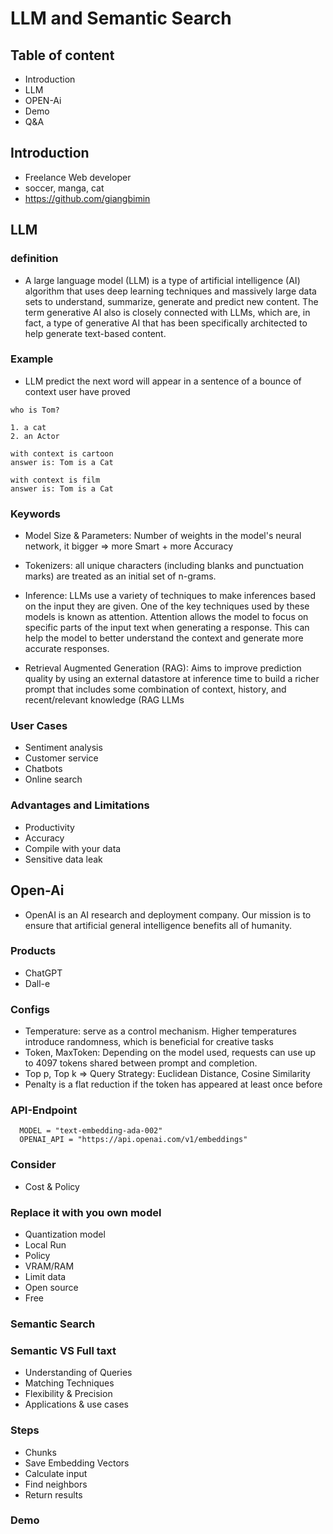 # LLM and Semantic Search

## Table of content

- Introduction
- LLM
- OPEN-Ai
- Demo
- Q&A

## Introduction

- Freelance Web developer
- soccer, manga, cat
- <https://github.com/giangbimin>

## LLM

### definition

- A large language model (LLM) is a type of artificial intelligence (AI) algorithm that uses deep learning techniques and massively large data sets to understand, summarize, generate and predict new content. The term generative AI also is closely connected with LLMs, which are, in fact, a type of generative AI that has been specifically architected to help generate text-based content.

### Example

- LLM predict the next word will appear in a sentence of a bounce of context user have proved

```
who is Tom?

1. a cat
2. an Actor

with context is cartoon
answer is: Tom is a Cat

with context is film
answer is: Tom is a Cat

```

### Keywords

- Model Size & Parameters: Number of weights in the model's neural network, it bigger => more Smart + more Accuracy

- Tokenizers: all unique characters (including blanks and punctuation marks) are treated as an initial set of n-grams.

- Inference: LLMs use a variety of techniques to make inferences based on the input they are given. One of the key techniques used by these models is known as attention. Attention allows the model to focus on specific parts of the input text when generating a response. This can help the model to better understand the context and generate more accurate responses.

- Retrieval Augmented Generation (RAG): Aims to improve prediction quality by using an external datastore at inference time to build a richer prompt that includes some combination of context, history, and recent/relevant knowledge (RAG LLMs

### User Cases

- Sentiment analysis
- Customer service
- Chatbots
- Online search

### Advantages and Limitations

- Productivity
- Accuracy
- Compile with your data
- Sensitive data leak

## Open-Ai

- OpenAI is an AI research and deployment company. Our mission is to ensure that artificial general intelligence benefits all of humanity.

### Products

- ChatGPT
- Dall-e

### Configs

- Temperature: serve as a control mechanism. Higher temperatures introduce randomness, which is beneficial for creative tasks
- Token, MaxToken: Depending on the model used, requests can use up to 4097 tokens shared between prompt and completion.
- Top p, Top k => Query Strategy: Euclidean Distance, Cosine Similarity
- Penalty is a flat reduction if the token has appeared at least once before

### API-Endpoint

```
  MODEL = "text-embedding-ada-002"
  OPENAI_API = "https://api.openai.com/v1/embeddings"
```

### Consider

- Cost & Policy

### Replace it with you own model

- Quantization model
- Local Run
- Policy
- VRAM/RAM
- Limit data
- Open source
- Free

### Semantic Search

### Semantic VS Full taxt

- Understanding of Queries
- Matching Techniques
- Flexibility & Precision
- Applications & use cases

### Steps

- Chunks
- Save Embedding Vectors
- Calculate input
- Find neighbors
- Return results

### Demo

```

```
